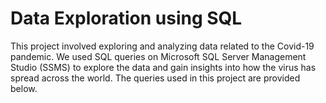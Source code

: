 # Data Exploration using SQL

This project involved exploring and analyzing data related to the Covid-19 pandemic. We used SQL queries on Microsoft SQL Server Management Studio (SSMS) to explore the data and gain insights into how the virus has spread across the world. The queries used in this project are provided below.
